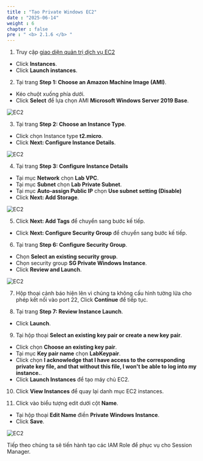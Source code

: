 ```yaml
---
title : "Tạo Private Windows EC2"
date : "2025-06-14"
weight : 6
chapter : false
pre : " <b> 2.1.6 </b> "
---
```


1. Truy cập [giao diện quản trị dịch vụ EC2](https://console.aws.amazon.com/ec2/v2/home)
  + Click **Instances**.
  + Click **Launch instances**.
  
2. Tại trang **Step 1: Choose an Amazon Machine Image (AMI)**.
  + Kéo chuột xuống phía dưới.
  + Click **Select** để lựa chọn AMI **Microsoft Windows Server 2019 Base**.
  
![EC2](/images/2.prerequisite/034-createec2.png)

3. Tại trang **Step 2: Choose an Instance Type**.
 + Click chọn Instance type **t2.micro**.
 + Click **Next: Configure Instance Details**.
 
![EC2](/images/2.prerequisite/029-createec2.png)

4. Tại trang **Step 3: Configure Instance Details**
  + Tại mục **Network** chọn **Lab VPC**.
  + Tại mục **Subnet** chọn **Lab Private Subnet**.
  + Tại mục **Auto-assign Public IP** chọn **Use subnet setting (Disable)**
  + Click **Next: Add Storage**.

![EC2](/images/2.prerequisite/035-createec2.png)

5. Click **Next: Add Tags** để chuyển sang bước kế tiếp.
  + Click **Next: Configure Security Group** để chuyển sang bước kế tiếp.


6. Tại trang **Step 6: Configure Security Group**.
  + Chọn **Select an existing security group**.
  + Chọn security group **SG Private Windows Instance**.
  + Click **Review and Launch**.

![EC2](/images/2.prerequisite/036-createec2.png)

7. Hộp thoại cảnh báo hiện lên vì chúng ta không cấu hình tường lửa cho phép kết nối vào port 22, Click **Continue** để tiếp tục.

8. Tại trang **Step 7: Review Instance Launch**.
  + Click **Launch**.

9. Tại hộp thoại **Select an existing key pair or create a new key pair**.
  + Click chọn **Choose an existing key pair**.
  + Tại mục **Key pair name** chọn **LabKeypair**.
  + Click chọn **I acknowledge that I have access to the corresponding private key file, and that without this file, I won't be able to log into my instance.**.
  + Click **Launch Instances** để tạo máy chủ EC2.

10. Click **View Instances** để quay lại danh mục EC2 instances.

11. Click vào biểu tượng edit dưới cột **Name**.
  + Tại hộp thoại **Edit Name** điền **Private Windows Instance**.
  + Click **Save**.

![EC2](/images/2.prerequisite/033-createec2.png)

Tiếp theo chúng ta sẽ tiến hành tạo các IAM Role để phục vụ cho Session Manager.